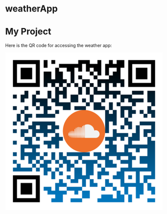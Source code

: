 # weatherApp
# My Project

Here is the QR code for accessing the weather app:

![QR Code](https://github.com/syedalthaf786/weatherApp/blob/main/qr-code.png)
